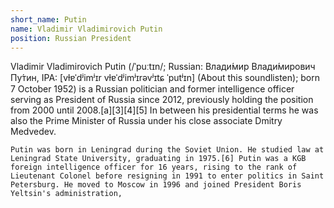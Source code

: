 ```yaml
---
short_name: Putin
name: Vladimir Vladimirovich Putin
position: Russian President
---
```

Vladimir Vladimirovich Putin (/ˈpuːtɪn/; Russian: Влади́мир Влади́мирович Пу́тин, IPA: [vɫɐˈdʲimʲɪr vɫɐˈdʲimʲɪrəvʲɪtɕ ˈputʲɪn] (About this soundlisten); born 7 October 1952) is a Russian politician and former intelligence officer serving as President of Russia since 2012, previously holding the position from 2000 until 2008.[a][3][4][5] In between his presidential terms he was also the Prime Minister of Russia under his close associate Dmitry Medvedev.

    Putin was born in Leningrad during the Soviet Union. He studied law at Leningrad State University, graduating in 1975.[6] Putin was a KGB foreign intelligence officer for 16 years, rising to the rank of Lieutenant Colonel before resigning in 1991 to enter politics in Saint Petersburg. He moved to Moscow in 1996 and joined President Boris Yeltsin's administration, 

